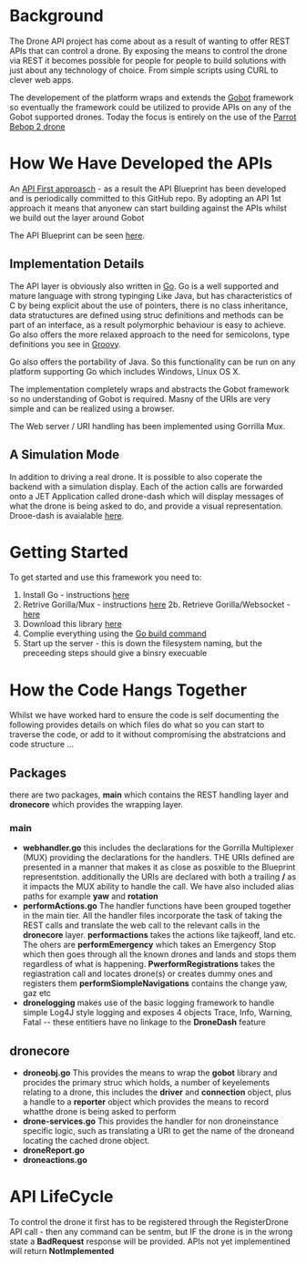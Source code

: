 # Background
The Drone API project has come about as a result of wanting to offer REST APIs that can control a drone. By exposing the means to control the drone via REST it becomes possible for people for people to build solutions with just about any technology of choice. From simple scripts using CURL to clever web apps.

The developement of the platform wraps and extends the [Gobot](https://gobot.io/) framework so eventually the framework could be utilized to provide APIs on any of the Gobot supported drones. Today the focus is entirely on the use of the [Parrot Bebop 2 drone](https://www.parrot.com/uk/drones/parrot-bebop-2)

# How We Have Developed the APIs
An [API First approasch](http://www.api-first.com/) - as a result the API Blueprint has been developed and is periodically committed to this GitHub repo. By adopting an API 1st approach it means that anyonew can start building against the APIs whilst we build out the layer around Gobot

The API Blueprint can be seen [here](https://app.apiary.io/dronedevmeetup/).

## Implementation Details

The API layer is obviously also written in [Go](http://golang.org).  Go is a well supported and mature language with strong typinging Like Java, but has characteristics of C by being explicit about the use of pointers, there is no class inheritance, data stratuctures are defined using struc definitions and methods can be part of an interface, as a result polymorphic behaviour is easy to achieve. Go also offers the more relaxed approach to the need for semicolons, type definitions you see in [Groovy](http://groovy-lang.org). 

Go also offers the portability of Java. So this functionality can be run on any platform supporting Go which includes Windows, Linux OS X.

The implementation completely wraps and abstracts the Gobot framework so no understanding of Gobot is required. Masny of the URIs are very simple and can be realized using a browser.

The Web server / URI handling has been implemented using Gorrilla Mux.

## A Simulation Mode
In addition to driving a real drone. It is possible to also coperate the backend with a simulation display.  Each of the action calls are forwarded onto a JET Application called drone-dash which will display messages of what the drone is being asked to do, and provide a visual representation.  Drooe-dash is avaialable [here](https://github.com/oracledeveloperslondon/dronedash).

# Getting Started

To get started and use this framework you need to:
  1. Install Go - instructions [here](https://golang.org/doc/install)
  2. Retrive Gorilla/Mux - instructions [here](http://www.gorillatoolkit.org)
  2b. Retrieve Gorilla/Websocket - [here](https://github.com/gorilla/websocket)
  3. Download this library [here](https://gobot.io/documentation/getting-started/)
  4. Complie everything using the [Go build command](https://golang.org/pkg/go/build/)
  5. Start up the server - this is down the filesystem naming, but the preceeding steps should give a binsry execuable

# How the Code Hangs Together
Whilst we have worked hard to ensure the code is self documenting the following provides details on which files do what so you can start to traverse the code, or add to it without compromising the abstratcions and code structure ...

## Packages
there are two packages, **main** which contains the REST handling layer and **dronecore** which provides the wrapping layer.

### main
   - **webhandler.go** this includes the declarations for the Gorrilla Multiplexer (MUX) providing the declarations for the handlers. THE URIs defined are presented in a manner that makes it as close as posxible to the Blueprint representstion. additionally the URIs are declared with both a trailing **/** as it impacts the MUX ability to handle the call. We have also included alias paths for example __yaw__ and __rotation__
   - **performActions.go** The handler functions have been grouped together in the main tier. All the handler files incorporate the task of taking the REST calls and translate the web call to the relevant calls in the **dronecore** layer. __performactions__ takes the actions like tajkeoff, land etc. The ohers are __performEmergency__ which takes an Emergency Stop which then goes through all the known drones and lands and stops them regardless of what is happening.  __PwerformRegistrations__ takes the regiastration call and locates drone(s) or creates dummy ones and registers them  __performSiompleNavigations__ contains the change yaw, gaz etc
   - **dronelogging** makes use of the basic logging framework to handle simple Log4J style logging and exposes 4 objects Trace, Info, Warning, Fatal -- these entitiers have no linkage to the __DroneDash__ feature
   
## dronecore
  - **droneobj.go** This provides the means to wrap the __gobot__ library and procides the primary struc which holds, a number of keyelements relating to a drone, this includes the __driver__ and __connection__ object, plus a handle to a __reporter__ object which provides the means to record whatthe drone is being asked to perform
  - **drone-services.go** This provides the handler for non droneinstance specific logic, such as translating a URI to get the name of the droneand locating the cached drone object.
  - **droneReport.go**
  - **droneactions.go**

# API LifeCycle

To control the drone it first has to be registered through the RegisterDrone API call - then any command can be sentm, but IF the drone is in the wrong state a **BadRequest** response will be provided.  APIs not yet implementined will return **NotImplemented**
